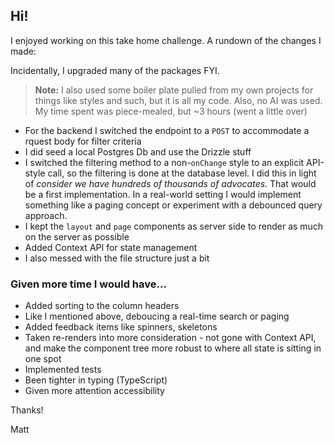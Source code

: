 ## Hi!

I enjoyed working on this take home challenge.  A rundown of the changes I made: 

Incidentally, I upgraded many of the packages FYI.  

> **Note:**  I also used some boiler plate pulled from my own projects for things like styles and such, but it is all my code.  Also, no AI was used.  My time spent was piece-mealed, but ~3 hours (went a little over)



- For the backend I switched the endpoint to a `POST` to accommodate a rquest body for filter criteria
- I did seed a local Postgres Db and use the Drizzle stuff
- I switched the filtering method to a non-`onChange` style to an explicit API-style call, so the filtering is done at the database level.  I did this in light of *consider we have hundreds of thousands of advocates.* That would be a first implementation.  In a real-world setting I would implement something like a paging concept or experiment with a debounced query approach.  
- I kept the `layout` and `page` components as server side to render as much on the server as possible 
- Added Context API for state management
- I also messed with the file structure just a bit



### Given more time I would have...

- Added sorting to the column headers
- Like I mentioned above, deboucing  a real-time search or paging
- Added feedback items like spinners, skeletons
- Taken re-renders into more consideration - not gone with Context API, and make the component tree more robust to where all state is sitting in one spot
- Implemented tests
- Been tighter in typing (TypeScript)
- Given more attention accessibility



Thanks!



Matt

